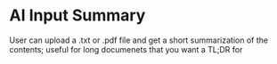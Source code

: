 # AI Input Summary

User can upload a .txt or .pdf file and get a short summarization of the contents; useful for long documenets that you want a TL;DR for
